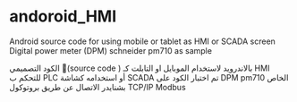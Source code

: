 # andoroid_HMI
Android source code for using mobile or tablet as HMI or SCADA screen  
Digital power meter (DPM) schneider pm710 as sample

الكود التصميمي (ٍsource code ) بالاندرويد لاستخدام الموبايل او التابلت كـ HMI  للتحكم ب PLC
 أو استخدامه كشاشة  SCADA
تم اختبار الكود على DPM pm710 الخاص بشنايدر
الاتصال عن طريق بروتوكول TCP/IP  Modbus


